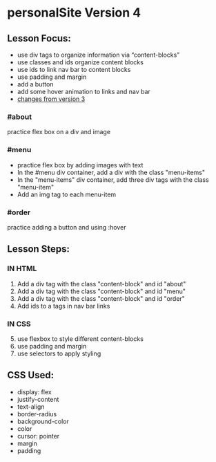 # personalSite Version 4

## Lesson Focus:
- use div tags to organize information via “content-blocks”
- use classes and ids organize content blocks
- use ids to link nav bar to content blocks
- use padding and margin
- add a button
- add some hover animation to links and nav bar
- [changes from version 3](https://github.com/bravecourse/personalSite/commit/fdee485fb790c4a49a45a987da9af373b89c5265)

### #about
practice flex box on a div and image

### #menu
- practice flex box by adding images with text
- In the #menu div container, add a div with the class "menu-items"
- In the "menu-items" div container, add three div tags with the class "menu-item"
- Add an img tag to each menu-item

### #order
practice adding a button and using :hover


## Lesson Steps:
### IN HTML
1. Add a div tag with the class "content-block" and id "about"
2. Add a div tag with the class "content-block" and id "menu"
3. Add a div tag with the class "content-block" and id "order"
4. Add ids to a tags in nav bar links
### IN CSS
5. use flexbox to style different content-blocks
6. use padding and margin
7. use selectors to apply styling



## CSS Used:
- display: flex
- justify-content
- text-align
- border-radius
- background-color
- color
- cursor: pointer
- margin
- padding
